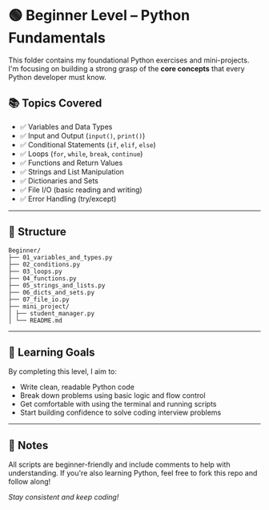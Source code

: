 # 🟢 Beginner Level – Python Fundamentals

This folder contains my foundational Python exercises and mini-projects. I'm focusing on building a strong grasp of the **core concepts** that every Python developer must know.

## 📚 Topics Covered

- ✅ Variables and Data Types
- ✅ Input and Output (`input()`, `print()`)
- ✅ Conditional Statements (`if`, `elif`, `else`)
- ✅ Loops (`for`, `while`, `break`, `continue`)
- ✅ Functions and Return Values
- ✅ Strings and List Manipulation
- ✅ Dictionaries and Sets
- ✅ File I/O (basic reading and writing)
- ✅ Error Handling (try/except)

---

## 📁 Structure

```
Beginner/
├── 01_variables_and_types.py
├── 02_conditions.py
├── 03_loops.py
├── 04_functions.py
├── 05_strings_and_lists.py
├── 06_dicts_and_sets.py
├── 07_file_io.py
├── mini_project/
│ ├── student_manager.py
│ └── README.md
```

---

## 🎯 Learning Goals

By completing this level, I aim to:

- Write clean, readable Python code
- Break down problems using basic logic and flow control
- Get comfortable with using the terminal and running scripts
- Start building confidence to solve coding interview problems

---

## 🧠 Notes

All scripts are beginner-friendly and include comments to help with understanding. If you're also learning Python, feel free to fork this repo and follow along!

_Stay consistent and keep coding!_
